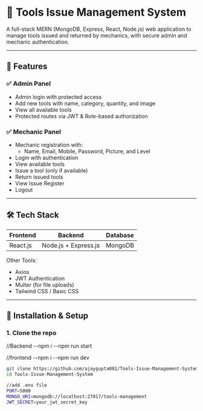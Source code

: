 # 🧰 Tools Issue Management System

A full-stack MERN (MongoDB, Express, React, Node.js) web application to manage tools issued and returned by mechanics, with secure admin and mechanic authentication.

---

## 📌 Features

### ✅ Admin Panel
- Admin login with protected access
- Add new tools with name, category, quantity, and image
- View all available tools
- Protected routes via JWT & Role-based authorization

### ✅ Mechanic Panel
- Mechanic registration with:
  - Name, Email, Mobile, Password, Picture, and Level
- Login with authentication
- View available tools
- Issue a tool (only if available)
- Return issued tools
- View Issue Register
- Logout

---

## 🛠 Tech Stack

| Frontend | Backend | Database |
|----------|---------|----------|
| React.js | Node.js + Express.js | MongoDB |

Other Tools:
- Axios
- JWT Authentication
- Multer (for file uploads)
- Tailwind CSS / Basic CSS

---

## 🚀 Installation & Setup

### 1. Clone the repo

//Backend
--npm i 
--npm run start

//frontend
--npm i
--npm run dev

```bash
git clone https://github.com/ajaygupta001/Tools-Issue-Management-System.git
cd Tools-Issue-Management-System

//add .env file 
PORT=5000
MONGO_URI=mongodb://localhost:27017/tools-management
JWT_SECRET=your_jwt_secret_key

